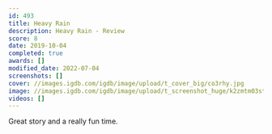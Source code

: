 ```yaml
---
id: 493
title: Heavy Rain
description: Heavy Rain - Review
score: 8
date: 2019-10-04
completed: true
awards: []
modified_date: 2022-07-04
screenshots: []
cover: //images.igdb.com/igdb/image/upload/t_cover_big/co3rhy.jpg
image: //images.igdb.com/igdb/image/upload/t_screenshot_huge/k2zmtm03stdzyw9pqivu.jpg
videos: []
---
```

Great story and a really fun time.